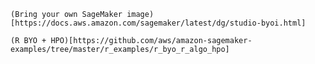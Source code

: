 
    (Bring your own SageMaker image)[https://docs.aws.amazon.com/sagemaker/latest/dg/studio-byoi.html]
    
    (R BYO + HPO)[https://github.com/aws/amazon-sagemaker-examples/tree/master/r_examples/r_byo_r_algo_hpo]